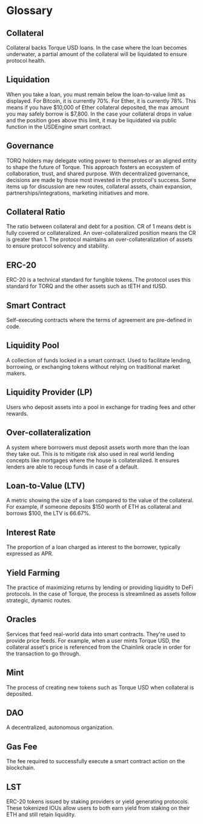 # Glossary

## Collateral

Collateral backs Torque USD loans. In the case where the loan becomes underwater, a partial amount of the collateral will be liquidated to ensure protocol health.

## Liquidation

When you take a loan, you must remain below the loan-to-value limit as displayed. For Bitcoin, it is currently 70%. For Ether, it is currently 78%. This means if you have $10,000 of Ether collateral deposited, the max amount you may safely borrow is $7,800. In the case your collateral drops in value and the position goes above this limit, it may be liquidated via public function in the USDEngine smart contract.

## Governance

TORQ holders may delegate voting power to themselves or an aligned entity to shape the future of Torque. This approach fosters an ecosystem of collaboration, trust, and shared purpose. With decentralized governance, decisions are made by those most invested in the protocol's success. Some items up for discussion are new routes, collateral assets, chain expansion, partnerships/integrations, marketing initiatives and more.

## Collateral Ratio

The ratio between collateral and debt for a position. CR of 1 means debt is fully covered or collateralized. An over-collateralized position means the CR is greater than 1. The protocol maintains an over-collateralization of assets to ensure protocol solvency and stability.

## ERC-20

ERC-20 is a technical standard for fungible tokens. The protocol uses this standard for TORQ and the other assets such as tETH and tUSD.

## Smart Contract

Self-executing contracts where the terms of agreement are pre-defined in code.

## Liquidity Pool

A collection of funds locked in a smart contract. Used to facilitate lending, borrowing, or exchanging tokens without relying on traditional market makers.

## Liquidity Provider (LP)

Users who deposit assets into a pool in exchange for trading fees and other rewards.

## Over-collateralization

A system where borrowers must deposit assets worth more than the loan they take out. This is to mitigate risk also used in real world lending concepts like mortgages where the house is collateralized. It ensures lenders are able to recoup funds in case of a default.

## Loan-to-Value (LTV)

A metric showing the size of a loan compared to the value of the collateral. For example, if someone deposits $150 worth of ETH as collateral and borrows $100, the LTV is 66.67%.

## Interest Rate

The proportion of a loan charged as interest to the borrower, typically expressed as APR.

## Yield Farming

The practice of maximizing returns by lending or providing liquidity to DeFi protocols. In the case of Torque, the process is streamlined as assets follow strategic, dynamic routes.

## Oracles

Services that feed real-world data into smart contracts. They're used to provide price feeds. For example, when a user mints Torque USD, the collateral asset's price is referenced from the Chainlink oracle in order for the transaction to go through.

## Mint

The process of creating new tokens such as Torque USD when collateral is deposited. 

## DAO

A decentralized, autonomous organization.

## Gas Fee

The fee required to successfully execute a smart contract action on the blockchain.

## LST

ERC-20 tokens issued by staking providers or yield generating protocols. These tokenized IOUs allow users to both earn yield from staking on their ETH and still retain liquidity.
